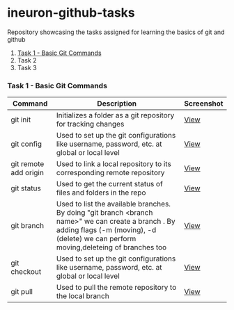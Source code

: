 # ineuron-github-tasks
Repository showcasing the tasks assigned for learning the basics of git and github

1. [Task 1 - Basic Git Commands](#task-1---basic-git-commands)
2. Task 2
3. Task 3

### Task 1 - Basic Git Commands

| Command | Description | Screenshot |
| --- | --- | --- |
| git init | Initializes a folder as a git repository for tracking changes | [View](/images/git_init_screenshot.png) |
| git config | Used to set up the git configurations like username, password, etc. at global or local level | [View](/images/git_config_screenshots.png) |
| git remote add origin <remote git repo url> | Used to link a local repository to its corresponding remote repository| [View](/images/git_remote_add_origin_screenshot.png) |
| git status | Used to get the current status of files and folders in the repo | [View](/images/git_status_screenshot.png) |
| git branch | Used to list the available branches. By doing "git branch \<branch name\>" we can create a branch . By adding flags (-m (moving), -d (delete) we can perform moving,deleteing of branches too | [View](/images/git_branch_screenshot.png) |
| git checkout | Used to set up the git configurations like username, password, etc. at global or local level | [View](/images/git_checkout_screenshot.png) |
| git pull | Used to pull the remote repository to the local branch | [View](/images/git_pull_screenshot.png) |
